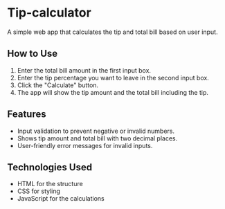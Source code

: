 # Tip-calculator
A simple web app that calculates the tip and total bill based on user input.
## How to Use
1. Enter the total bill amount in the first input box.  
2. Enter the tip percentage you want to leave in the second input box.  
3. Click the "Calculate" button.  
4. The app will show the tip amount and the total bill including the tip.
## Features
- Input validation to prevent negative or invalid numbers.  
- Shows tip amount and total bill with two decimal places.  
- User-friendly error messages for invalid inputs.
## Technologies Used
- HTML for the structure  
- CSS for styling  
- JavaScript for the calculations
